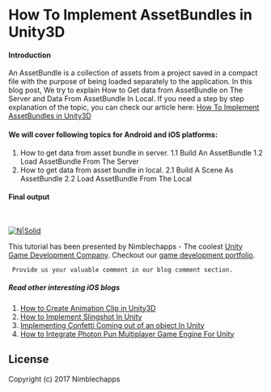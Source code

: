 # How To Implement AssetBundles in Unity3D

#### Introduction

An AssetBundle is a collection of assets from a project saved in a compact file with the purpose of being loaded separately to the application. In this blog post, We try to explain How to Get data from AssetBundle on The Server and Data From AssetBundle In Local. If you need a step by step explanation of the topic, you can check our article here: [How To Implement AssetBundles in Unity3D](https://insights.nimblechapps.com/unity/implement-assetbundles-in-unity)

#### We will cover following topics for Android and iOS platforms:

 1. How to get data from asset bundle in server.
    1.1 Build An AssetBundle
    1.2 Load AssetBundle From The Server
 2. How to get data from asset bundle in local.
    2.1 Build A Scene As AssetBundle
    2.2 Load AssetBundle From The Local

#### Final output
<br/>

[![N|Solid](https://insights.nimblechapps.com/wp-content/uploads/2017/12/Assets-Bundle-329x565-1.png)](https://insights.nimblechapps.com/unity/implement-assetbundles-in-unity)

This tutorial has been presented by Nimblechapps - The coolest [Unity Game Development Company](https://www.nimblechapps.com/unity-game-development-company). Checkout our [game development portfolio](https://www.nimblechapps.com/portfolio/game-development).

     Provide us your valuable comment in our blog comment section.

##### Read other interesting iOS blogs

 1. [How to Create Animation Clip in Unity3D](https://insights.nimblechapps.com/unity/create-animation-clip-unity3d)
 2. [How to Implement Slingshot In Unity](https://insights.nimblechapps.com/unity/how-to-implement-slingshot-in-unity)
 3. [Implementing Confetti Coming out of an object In Unity](https://insights.nimblechapps.com/unity/implementing-confetti-coming-out-of-an-object-in-unity)
 4. [How to Integrate Photon Pun Multiplayer Game Engine For Unity](https://insights.nimblechapps.com/unity/how-to-integrate-photon-pun-multiplayer-game-engine-for-unity)

## License

Copyright (c) 2017 Nimblechapps

